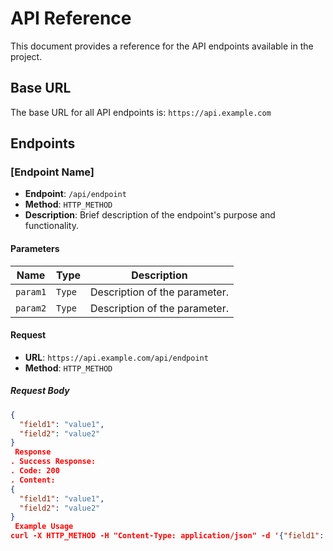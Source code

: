 # API Reference

This document provides a reference for the API endpoints available in the project.

## Base URL

The base URL for all API endpoints is: `https://api.example.com`

## Endpoints

### [Endpoint Name]

- **Endpoint**: `/api/endpoint`
- **Method**: `HTTP_METHOD`
- **Description**: Brief description of the endpoint's purpose and functionality.

#### Parameters

| Name      | Type   | Description                      |
| --------- | ------ | -------------------------------- |
| `param1`  | `Type` | Description of the parameter.    |
| `param2`  | `Type` | Description of the parameter.    |

#### Request

- **URL**: `https://api.example.com/api/endpoint`
- **Method**: `HTTP_METHOD`

##### Request Body

```json
{
  "field1": "value1",
  "field2": "value2"
}
 Response
. Success Response:
. Code: 200
. Content:
{
  "field1": "value1",
  "field2": "value2"
}
 Example Usage
curl -X HTTP_METHOD -H "Content-Type: application/json" -d '{"field1": "value1", "field2": "value2"}' https://api.example.com/api/endpoint
